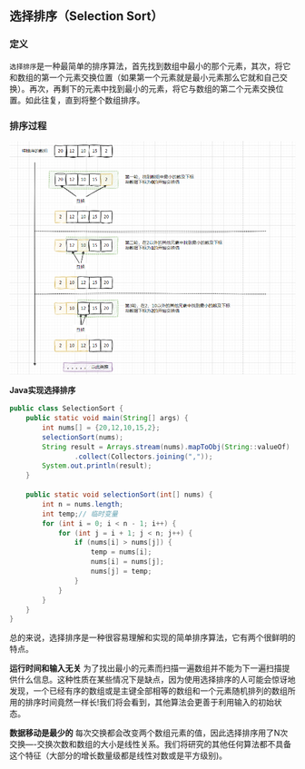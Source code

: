 ## 选择排序（Selection Sort）

### 定义
`选择排序`是一种最简单的排序算法，首先找到数组中最小的那个元素，其次，将它和数组的第一个元素交换位置（如果第一个元素就是最小元素那么它就和自己交换）。再次，再剩下的元素中找到最小的元素，将它与数组的第二个元素交换位置。如此往复，直到将整个数组排序。


### 排序过程

![SelectionSort01](images/SelectionSort01.png)


**Java实现选择排序**
```java
public class SelectionSort {
    public static void main(String[] args) {
        int nums[] = {20,12,10,15,2};
        selectionSort(nums);
        String result = Arrays.stream(nums).mapToObj(String::valueOf)
                .collect(Collectors.joining(","));
        System.out.println(result);
    }

    public static void selectionSort(int[] nums) {
        int n = nums.length;
        int temp;// 临时变量
        for (int i = 0; i < n - 1; i++) {
            for (int j = i + 1; j < n; j++) {
                if (nums[i] > nums[j]) {
                    temp = nums[i];
                    nums[i] = nums[j];
                    nums[j] = temp;
                }
            }
        }
    }
}
```


总的来说，选择排序是一种很容易理解和实现的简单排序算法，它有两个很鲜明的特点。  

**运行时间和输入无关** 为了找出最小的元素而扫描一遍数组并不能为下一遍扫描提供什么信息。这种性质在某些情况下是缺点，因为使用选择排序的人可能会惊讶地发现，一个已经有序的数组或是主键全部相等的数组和一个元素随机排列的数组所用的排序时间竟然一样长!我们将会看到，其他算法会更善于利用输入的初始状态。    

**数据移动是最少的** 每次交换都会改变两个数组元素的值，因此选择排序用了N次交换—-交换次数和数组的大小是线性关系。我们将研究的其他任何算法都不具备这个特征（大部分的增长数量级都是线性对数或是平方级别)。    
